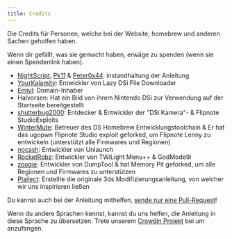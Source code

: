```yaml
---
title: Credits
---
```


Die Credits für Personen, welche bei der Website, homebrew und anderen Sachen geholfen haben.

Wenn dir gefällt, was sie gemacht haben, erwäge zu spenden (wenn sie einen Spendenlink haben).

- [NightScript](https://nightscript370.github.io/), [Pk11](https://pk11.us/) & [Peter0x44](https://github.com/Peter0x44): instandhaltung der Anleitung
- [YourKalamity](https://github.com/YourKalamity/): Entwickler von Lazy DSi File Downloader
- [Emiyl](https://emiyl.com/paypal): Domain-Inhaber
- Halvorsen: Hat ein Bild von ihrem Nintendo DSi zur Verwendung auf der Startseite bereitgestellt
- [shutterbug2000](https://paypal.me/projectkaeru): Entdecker & Entwickler der "DSi Kamera"- & Flipnote StudioExploits
- [WinterMute](https://devkitpro.org/support-devkitpro): Betreuer des DS Homebrew Entwicklungstoolchain & Er hat das ugopwn Flipnote Studio exploit geforked, um Flipnote Lenny zu entwickeln (unterstützt alle Firmwares und Regionen)
- [nocash](http://problemkaputt.de/donate.htm): Entwickler von Unlaunch
- [RocketRobz](https://github.com/RocketRobz): Entwickler von TWiLight Menu++ & GodMode9i
- [zoogie](https://github.com/zoogie): Entwickler von DumpTool & hat Memory Pit geforked, um alle Regionen und Firmwares zu unterstützen
- [Plailect](https://github.com/Plailect): Erstellte die originale 3ds Modifizierungsanleitung, von welcher wir uns inspirieren ließen

Du kannst auch bei der Anleitung mithelfen, [sende nur eine Pull-Request](https://github.com/cfw-guide/dsi.cfw.guide/)!

Wenn du andere Sprachen kennst, kannst du uns helfen, die Anleitung in diese Sprache zu übersetzen. Trete unserem [Crowdin Projekt](https://crowdin.com/project/dsi-guide) bei um anzufangen.
